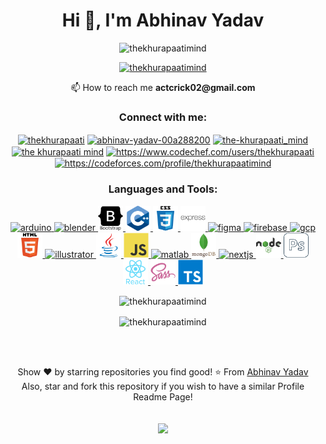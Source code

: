 <h1 align="center">Hi 👋, I'm Abhinav Yadav</h1>
<!-- <h3 align="center">Student at Indian Institute of Technology, Indore</h3> -->

<p align="center"> <img src="https://komarev.com/ghpvc/?username=thekhurapaatimind&label=Profile%20views&color=0e75b6&style=flat" alt="thekhurapaatimind" /> </p>

<p align="center"> <a href="https://github.com/ryo-ma/github-profile-trophy"><img src="https://github-profile-trophy.vercel.app/?username=thekhurapaatimind" alt="thekhurapaatimind" /></a> </p>

<p align="center"> 📫 How to reach me <b>actcrick02@gmail.com</b></p>

<h3 align="center">Connect with me:</h3>
<p align="center">
<a href="https://twitter.com/thekhurapaati" target="blank"><img align="center" src="https://raw.githubusercontent.com/rahuldkjain/github-profile-readme-generator/master/src/images/icons/Social/twitter.svg" alt="thekhurapaati" height="30" width="40" /></a>
<a href="https://linkedin.com/in/abhinav-yadav-00a288200" target="blank"><img align="center" src="https://raw.githubusercontent.com/rahuldkjain/github-profile-readme-generator/master/src/images/icons/Social/linked-in-alt.svg" alt="abhinav-yadav-00a288200" height="30" width="40" /></a>
<a href="https://instagram.com/the_khurapaati_mind" target="blank"><img align="center" src="https://raw.githubusercontent.com/rahuldkjain/github-profile-readme-generator/master/src/images/icons/Social/instagram.svg" alt="the-khurapaati_mind" height="30" width="40" /></a>
<a href="https://www.youtube.com/channel/UCGvw2LLlzUPJ27KACpftXMQ" target="blank"><img align="center" src="https://raw.githubusercontent.com/rahuldkjain/github-profile-readme-generator/master/src/images/icons/Social/youtube.svg" alt="the khurapaati mind" height="30" width="40" /></a>
<a href="https://www.codechef.com/users/thekhurapaati" target="blank"><img align="center" src="https://cdn.jsdelivr.net/npm/simple-icons@3.1.0/icons/codechef.svg" alt="https://www.codechef.com/users/thekhurapaati" height="30" width="40" /></a>
<a href="https://codeforces.com/profilethekhurapaatimind" target="blank"><img align="center" src="https://raw.githubusercontent.com/rahuldkjain/github-profile-readme-generator/master/src/images/icons/Social/codeforces.svg" alt="https://codeforces.com/profile/thekhurapaatimind" height="30" width="40" /></a>
</p>

<h3 align="center">Languages and Tools:</h3>
<p align="center"> <a href="https://www.arduino.cc/" target="_blank" rel="noreferrer"> <img src="https://cdn.worldvectorlogo.com/logos/arduino-1.svg" alt="arduino" width="40" height="40"/> </a> <a href="https://www.blender.org/" target="_blank" rel="noreferrer"> <img src="https://download.blender.org/branding/community/blender_community_badge_white.svg" alt="blender" width="40" height="40"/> </a> <a href="https://getbootstrap.com" target="_blank" rel="noreferrer"> <img src="https://raw.githubusercontent.com/devicons/devicon/master/icons/bootstrap/bootstrap-plain-wordmark.svg" alt="bootstrap" width="40" height="40"/> </a> <a href="https://www.w3schools.com/cpp/" target="_blank" rel="noreferrer"> <img src="https://raw.githubusercontent.com/devicons/devicon/master/icons/cplusplus/cplusplus-original.svg" alt="cplusplus" width="40" height="40"/> </a> <a href="https://www.w3schools.com/css/" target="_blank" rel="noreferrer"> <img src="https://raw.githubusercontent.com/devicons/devicon/master/icons/css3/css3-original-wordmark.svg" alt="css3" width="40" height="40"/> </a> <a href="https://expressjs.com" target="_blank" rel="noreferrer"> <img src="https://raw.githubusercontent.com/devicons/devicon/master/icons/express/express-original-wordmark.svg" alt="express" width="40" height="40"/> </a> <a href="https://www.figma.com/" target="_blank" rel="noreferrer"> <img src="https://www.vectorlogo.zone/logos/figma/figma-icon.svg" alt="figma" width="40" height="40"/> </a> <a href="https://firebase.google.com/" target="_blank" rel="noreferrer"> <img src="https://www.vectorlogo.zone/logos/firebase/firebase-icon.svg" alt="firebase" width="40" height="40"/> </a> <a href="https://cloud.google.com" target="_blank" rel="noreferrer"> <img src="https://www.vectorlogo.zone/logos/google_cloud/google_cloud-icon.svg" alt="gcp" width="40" height="40"/> </a> <a href="https://www.w3.org/html/" target="_blank" rel="noreferrer"> <img src="https://raw.githubusercontent.com/devicons/devicon/master/icons/html5/html5-original-wordmark.svg" alt="html5" width="40" height="40"/> </a> <a href="https://www.adobe.com/in/products/illustrator.html" target="_blank" rel="noreferrer"> <img src="https://www.vectorlogo.zone/logos/adobe_illustrator/adobe_illustrator-icon.svg" alt="illustrator" width="40" height="40"/> </a> <a href="https://www.java.com" target="_blank" rel="noreferrer"> <img src="https://raw.githubusercontent.com/devicons/devicon/master/icons/java/java-original.svg" alt="java" width="40" height="40"/> </a> <a href="https://developer.mozilla.org/en-US/docs/Web/JavaScript" target="_blank" rel="noreferrer"> <img src="https://raw.githubusercontent.com/devicons/devicon/master/icons/javascript/javascript-original.svg" alt="javascript" width="40" height="40"/> </a> <a href="https://www.mathworks.com/" target="_blank" rel="noreferrer"> <img src="https://upload.wikimedia.org/wikipedia/commons/2/21/Matlab_Logo.png" alt="matlab" width="40" height="40"/> </a> <a href="https://www.mongodb.com/" target="_blank" rel="noreferrer"> <img src="https://raw.githubusercontent.com/devicons/devicon/master/icons/mongodb/mongodb-original-wordmark.svg" alt="mongodb" width="40" height="40"/> </a> <a href="https://nextjs.org/" target="_blank" rel="noreferrer"> <img src="https://cdn.worldvectorlogo.com/logos/nextjs-2.svg" alt="nextjs" width="40" height="40"/> </a> <a href="https://nodejs.org" target="_blank" rel="noreferrer"> <img src="https://raw.githubusercontent.com/devicons/devicon/master/icons/nodejs/nodejs-original-wordmark.svg" alt="nodejs" width="40" height="40"/> </a> <a href="https://www.photoshop.com/en" target="_blank" rel="noreferrer"> <img src="https://raw.githubusercontent.com/devicons/devicon/master/icons/photoshop/photoshop-line.svg" alt="photoshop" width="40" height="40"/> </a> <a href="https://reactjs.org/" target="_blank" rel="noreferrer"> <img src="https://raw.githubusercontent.com/devicons/devicon/master/icons/react/react-original-wordmark.svg" alt="react" width="40" height="40"/> </a> <a href="https://sass-lang.com" target="_blank" rel="noreferrer"> <img src="https://raw.githubusercontent.com/devicons/devicon/master/icons/sass/sass-original.svg" alt="sass" width="40" height="40"/> </a> <a href="https://www.typescriptlang.org/" target="_blank" rel="noreferrer"> <img src="https://raw.githubusercontent.com/devicons/devicon/master/icons/typescript/typescript-original.svg" alt="typescript" width="40" height="40"/> </a> </p>

<p align="center"><img align="center" src="https://github-readme-stats.vercel.app/api/top-langs?username=thekhurapaatimind&show_icons=true&locale=en&layout=compact" alt="thekhurapaatimind" /></p>

<p align="center"><img align="center" src="https://github-readme-streak-stats.herokuapp.com/?user=thekhurapaatimind&" alt="thekhurapaatimind" /></p>


<!--
<h1 align=center> Hi there 👋 </h1>
<h3 align=center> Abhinav Yadav<br>Electrical Engineering @ IIT-Indore<br>Second Year </h3>
<h5 align=center> Find Me On : </h5>
<p align=center>
<a href="https://www.linkedin.com/in/abhinav-yadav-00a288200/">
  <img src="https://img.shields.io/badge/-Abhinav_Yadav-blue?style=flat&logo=Linkedin&logoColor=white&link=https://www.linkedin.com/in/abhinav-yadav-00a288200/">
</a>
<a href="mailto:actcrick02@gmail.com">
  <img src="https://img.shields.io/badge/-actcrick02-c14438?style=flat&logo=Gmail&logoColor=white&link=mailto:actcrick02@gmail.com">
</a>
<a href="https://www.instagram.com/the_khurapaati_mind/">
  <img src="https://img.shields.io/badge/-@the_khurapaati_mind-purple?style=flat&logo=instagram&logoColor=white&link=https://www.instagram.com/the_khurapaati_mind/">
</a>
<a href="https://www.facebook.com/abhinav.yadav.988926">
  <img src="https://img.shields.io/badge/-Abhinav_Yadav-036be4?style=flat&logo=Facebook&logoColor=white&link=https://www.facebook.com/abhinav.yadav.988926">
</a>
<a href="https://www.youtube.com/channel/UCGvw2LLlzUPJ27KACpftXMQ">
  <img src="https://img.shields.io/badge/-TheKhurapaatiMind-red?style=flat&logo=YouTube&logoColor=white&link=https://www.youtube.com/channel/UCGvw2LLlzUPJ27KACpftXMQ">
</a>
</p>
-->
<br><br>
<p align=center>
Show ❤️ by starring repositories you find good! ⭐️ From <a href="https://github.com/thekhurapaatimind">Abhinav Yadav</a>
<br>Also, star and fork this repository if you wish to have a similar Profile Readme Page!
<br><br><br>
<a href="https://github.com/thekhurapaatimind/thekhurapaatimind/">
  <img src="https://img.shields.io/badge/Thanks%20for%20visiting-!-1EAEDB.svg">
</a>
</p>

<!--
**thekhurapaatimind/thekhurapaatimind** is a ✨ _special_ ✨ repository because its `README.md` (this file) appears on your GitHub profile.

Here are some ideas to get you started:

- 🔭 I’m currently working on ...
- 🌱 I’m currently learning ...
- 👯 I’m looking to collaborate on ...
- 🤔 I’m looking for help with ...
- 💬 Ask me about ...
- 📫 How to reach me: ...
- 😄 Pronouns: ...
- ⚡ Fun fact: ...
-->

